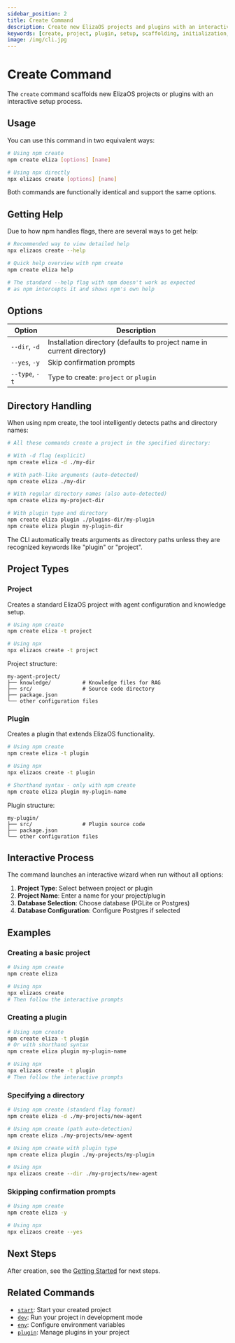 ```yaml
---
sidebar_position: 2
title: Create Command
description: Create new ElizaOS projects and plugins with an interactive setup process
keywords: [create, project, plugin, setup, scaffolding, initialization, configuration]
image: /img/cli.jpg
---
```


# Create Command

The `create` command scaffolds new ElizaOS projects or plugins with an interactive setup process.

## Usage

You can use this command in two equivalent ways:

```bash
# Using npm create
npm create eliza [options] [name]

# Using npx directly
npx elizaos create [options] [name]
```

Both commands are functionally identical and support the same options.

## Getting Help

Due to how npm handles flags, there are several ways to get help:

```bash
# Recommended way to view detailed help
npx elizaos create --help

# Quick help overview with npm create
npm create eliza help

# The standard --help flag with npm doesn't work as expected
# as npm intercepts it and shows npm's own help
```

## Options

| Option         | Description                                                            |
| -------------- | ---------------------------------------------------------------------- |
| `--dir`, `-d`  | Installation directory (defaults to project name in current directory) |
| `--yes`, `-y`  | Skip confirmation prompts                                              |
| `--type`, `-t` | Type to create: `project` or `plugin`                                  |

## Directory Handling

When using npm create, the tool intelligently detects paths and directory names:

```bash
# All these commands create a project in the specified directory:

# With -d flag (explicit)
npm create eliza -d ./my-dir

# With path-like arguments (auto-detected)
npm create eliza ./my-dir

# With regular directory names (also auto-detected)
npm create eliza my-project-dir

# With plugin type and directory
npm create eliza plugin ./plugins-dir/my-plugin
npm create eliza plugin my-plugin-dir
```

The CLI automatically treats arguments as directory paths unless they are recognized keywords like "plugin" or "project".

## Project Types

### Project

Creates a standard ElizaOS project with agent configuration and knowledge setup.

```bash
# Using npm create
npm create eliza -t project

# Using npx
npx elizaos create -t project
```

Project structure:

```
my-agent-project/
├── knowledge/          # Knowledge files for RAG
├── src/                # Source code directory
├── package.json
└── other configuration files
```

### Plugin

Creates a plugin that extends ElizaOS functionality.

```bash
# Using npm create
npm create eliza -t plugin

# Using npx
npx elizaos create -t plugin

# Shorthand syntax - only with npm create
npm create eliza plugin my-plugin-name
```

Plugin structure:

```
my-plugin/
├── src/                # Plugin source code
├── package.json
└── other configuration files
```

## Interactive Process

The command launches an interactive wizard when run without all options:

1. **Project Type**: Select between project or plugin
2. **Project Name**: Enter a name for your project/plugin
3. **Database Selection**: Choose database (PGLite or Postgres)
4. **Database Configuration**: Configure Postgres if selected

## Examples

### Creating a basic project

```bash
# Using npm create
npm create eliza

# Using npx
npx elizaos create
# Then follow the interactive prompts
```

### Creating a plugin

```bash
# Using npm create
npm create eliza -t plugin
# Or with shorthand syntax
npm create eliza plugin my-plugin-name

# Using npx
npx elizaos create -t plugin
# Then follow the interactive prompts
```

### Specifying a directory

```bash
# Using npm create (standard flag format)
npm create eliza -d ./my-projects/new-agent

# Using npm create (path auto-detection)
npm create eliza ./my-projects/new-agent

# Using npm create with plugin type
npm create eliza plugin ./my-projects/my-plugin

# Using npx
npx elizaos create --dir ./my-projects/new-agent
```

### Skipping confirmation prompts

```bash
# Using npm create
npm create eliza -y

# Using npx
npx elizaos create --yes
```

## Next Steps

After creation, see the [Getting Started](../quickstart.md) for next steps.

## Related Commands

- [`start`](./start.md): Start your created project
- [`dev`](./dev.md): Run your project in development mode
- [`env`](./env.md): Configure environment variables
- [`plugin`](./plugins.md): Manage plugins in your project
